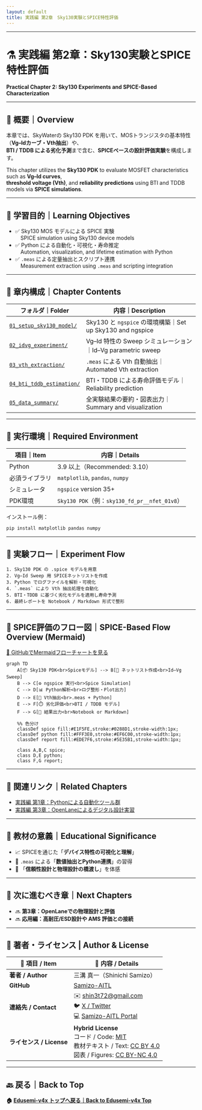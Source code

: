 ```yaml
---
layout: default
title: 実践編 第2章　Sky130実験とSPICE特性評価　
---
```


---

# ⚗️ 実践編 第2章：Sky130実験とSPICE特性評価  
**Practical Chapter 2: Sky130 Experiments and SPICE-Based Characterization**

---

## 📘 概要｜Overview

本章では、SkyWaterの Sky130 PDK を用いて、MOSトランジスタの基本特性（**Vg–Idカーブ・Vth抽出**）や、  
**BTI / TDDB による劣化予測**まで含む、**SPICEベースの設計評価実験**を構成します。  

This chapter utilizes the **Sky130 PDK** to evaluate MOSFET characteristics such as **Vg–Id curves**,  
**threshold voltage (Vth)**, and **reliability predictions** using BTI and TDDB models via **SPICE simulations**.

---

## 🎯 学習目的｜Learning Objectives

- ✅ Sky130 MOS モデルによる SPICE 実験  
 SPICE simulation using Sky130 device models  
- ✅ Python による自動化・可視化・寿命推定  
 Automation, visualization, and lifetime estimation with Python  
- ✅ `.meas` による定量抽出とスクリプト連携  
 Measurement extraction using `.meas` and scripting integration  

---

## 📁 章内構成｜Chapter Contents

| フォルダ｜Folder | 内容｜Description |
|------------------|----------------------------------------------------------|
| [`01_setup_sky130_model/`](01_setup_sky130_model/README.md) | Sky130 と `ngspice` の環境構築｜Set up Sky130 and ngspice |
| [`02_idvg_experiment/`](02_idvg_experiment/README.md) | Vg–Id 特性の Sweep シミュレーション｜Id–Vg parametric sweep |
| [`03_vth_extraction/`](03_vth_extraction/README.md) | `.meas` による Vth 自動抽出｜Automated Vth extraction |
| [`04_bti_tddb_estimation/`](04_bti_tddb_estimation/README.md) | BTI・TDDB による寿命評価モデル｜Reliability prediction |
| [`05_data_summary/`](05_data_summary/README.md) | 全実験結果の要約・図表出力｜Summary and visualization |

---

## 🔧 実行環境｜Required Environment

| 項目｜Item | 内容｜Details |
|--------|----------------------------------------------------|
| Python | 3.9 以上（Recommended: 3.10） |
| 必須ライブラリ | `matplotlib`, `pandas`, `numpy` |
| シミュレータ | `ngspice` version 35+ |
| PDK環境 | `Sky130 PDK`（例：`sky130_fd_pr__nfet_01v8`） |

インストール例：

```bash
pip install matplotlib pandas numpy
```

---

## 🔁 実験フロー｜Experiment Flow

```text
1. Sky130 PDK の .spice モデルを用意
2. Vg–Id Sweep 用 SPICEネットリストを作成
3. Python でログファイルを解析・可視化
4. `.meas` により Vth 抽出処理を自動化
5. BTI・TDDB に基づく劣化モデルを適用し寿命予測
6. 最終レポートを Notebook / Markdown 形式で整形
```

---

## 🔬 SPICE評価のフロー図｜SPICE-Based Flow Overview (Mermaid)

 [📎 GitHubでMermaidフローチャートを見る](https://github.com/Samizo-AITL/Edusemi-v4x/blob/main/e_chapter2_sky130_experiments/README.md)

```mermaid
graph TD
    A[📦 Sky130 PDK<br>Spiceモデル] --> B[📄 ネットリスト作成<br>Id–Vg Sweep]
    B --> C[⚙️ ngspice 実行<br>Spice Simulation]
    C --> D[📊 Python解析<br>ログ整形・Plot出力]
    D --> E[📏 Vth抽出<br>.meas + Python]
    E --> F[⏱️ 劣化評価<br>BTI / TDDB モデル]
    F --> G[📝 結果出力<br>Notebook or Markdown]

    %% 色分け
    classDef spice fill:#E1F5FE,stroke:#0288D1,stroke-width:1px;
    classDef python fill:#FFF3E0,stroke:#EF6C00,stroke-width:1px;
    classDef report fill:#EDE7F6,stroke:#5E35B1,stroke-width:1px;

    class A,B,C spice;
    class D,E python;
    class F,G report;
```

---

## 🔗 関連リンク｜Related Chapters

- [実践編 第1章：Pythonによる自動化ツール群](../e_chapter1_python_automation_tools/README.md)  
- [実践編 第3章：OpenLaneによるデジタル設計実習](../e_chapter3_openlane_practice/README.md)  

---

## 📌 教材の意義｜Educational Significance

- 📈 SPICEを通じた「**デバイス特性の可視化と理解**」  
- 🧪 `.meas` による「**数値抽出とPython連携**」の習得  
- 🔄 「**信頼性設計と物理設計の橋渡し**」を体感  

---

## 🧭 次に進むべき章｜Next Chapters

- 🔜 **第3章：OpenLaneでの物理設計と評価**
- 🔜 **応用編：高耐圧/ESD設計や AMS 評価との接続**

---

## 👤 **著者・ライセンス | Author & License**

| 📌 項目 / Item | 📄 内容 / Details |
|------|------|
| **著者 / Author** | 三溝 真一（Shinichi Samizo） |
| **GitHub** | [Samizo-AITL](https://github.com/Samizo-AITL) |
| **連絡先 / Contact** | ✉️ [shin3t72@gmail.com](mailto:shin3t72@gmail.com)<br>🐦 [X / Twitter](https://x.com/shin3t72)<br>💻 [Samizo-AITL Portal](https://samizo-aitl.github.io/) |
| **ライセンス / License** | **Hybrid License**<br>コード / Code: [MIT](https://opensource.org/licenses/MIT)<br>教材テキスト / Text: [CC BY 4.0](https://creativecommons.org/licenses/by/4.0/)<br>図表 / Figures: [CC BY-NC 4.0](https://creativecommons.org/licenses/by-nc/4.0/) |

---

## 🔙 戻る｜Back to Top  
**🏠 [Edusemi-v4x トップへ戻る｜Back to Edusemi-v4x Top](../README.md)**
